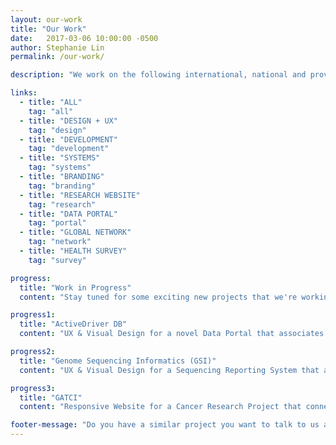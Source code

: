 ```yaml
---
layout: our-work
title: "Our Work"
date:   2017-03-06 10:00:00 -0500
author: Stephanie Lin
permalink: /our-work/

description: "We work on the following international, national and provincial research websites, developing an extensive portfolio of user-friendly, informative and operational websites that support and communicate OICR's research objectives."

links:
  - title: "ALL"
    tag: "all"
  - title: "DESIGN + UX"
    tag: "design"
  - title: "DEVELOPMENT"
    tag: "development"
  - title: "SYSTEMS"
    tag: "systems"
  - title: "BRANDING"
    tag: "branding"
  - title: "RESEARCH WEBSITE"
    tag: "research"
  - title: "DATA PORTAL"
    tag: "portal"
  - title: "GLOBAL NETWORK"
    tag: "network"
  - title: "HEALTH SURVEY"
    tag: "survey"

progress:
  title: "Work in Progress"
  content: "Stay tuned for some exciting new projects that we're working on!"

progress1:
  title: "ActiveDriver DB"
  content: "UX & Visual Design for a novel Data Portal that associates and visualizes genome mutations in the context of 'active sites' of proteins."

progress2:
  title: "Genome Sequencing Informatics (GSI)"
  content: "UX & Visual Design for a Sequencing Reporting System that allows project managers and the GSI team to follow the state of their sample analysis."

progress3:
  title: "GATCI"
  content: "Responsive Website for a Cancer Research Project that connects clinicians and researchers across the globe who study a rare form of thyroid cancer."

footer-message: "Do you have a similar project you want to talk to us about? "
---
```

